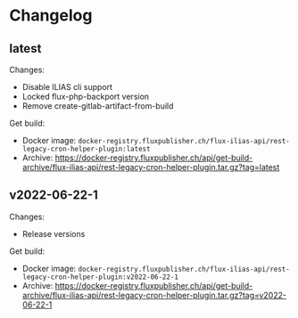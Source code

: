 # Changelog

## latest

Changes:

- Disable ILIAS cli support
- Locked flux-php-backport version
- Remove create-gitlab-artifact-from-build

Get build:

- Docker image: `docker-registry.fluxpublisher.ch/flux-ilias-api/rest-legacy-cron-helper-plugin:latest`
- Archive: https://docker-registry.fluxpublisher.ch/api/get-build-archive/flux-ilias-api/rest-legacy-cron-helper-plugin.tar.gz?tag=latest

## v2022-06-22-1

Changes:

- Release versions

Get build:

- Docker image: `docker-registry.fluxpublisher.ch/flux-ilias-api/rest-legacy-cron-helper-plugin:v2022-06-22-1`
- Archive: https://docker-registry.fluxpublisher.ch/api/get-build-archive/flux-ilias-api/rest-legacy-cron-helper-plugin.tar.gz?tag=v2022-06-22-1
